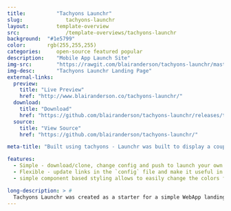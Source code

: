```yaml
---
title:			"Tachyons Launchr"
slug:			   tachyons-launchr
layout:			template-overview
src:			   /template-overviews/tachyons-launchr
background:  "#1e5799"
color:       rgb(255,255,255)
categories:		open-source featured popular
description:	"Mobile App Launch Site"
img-src:		"https://rawgit.com/blairanderson/tachyons-launchr/master/screenshot.png"
img-desc:		"Tachyons Launchr Landing Page"
external-links:
  preview:
    title: "Live Preview"
    href: "http://www.blairanderson.co/tachyons-launchr/"
  download:
    title: "Download"
    href: "https://github.com/blairanderson/tachyons-launchr/releases/tag/1.0"
  source:
    title: "View Source"
    href: "https://github.com/blairanderson/tachyons-launchr/"

meta-title: "Built using tachyons - Launchr was built to display a couple iphone screenshots and offer a download link in a single page. "

features:
  - Simple - download/clone, change config and push to launch your own landing page.
  - Flexible - update links in the `config` file and make it useful in 5-minutes.
  - simple component based styling allows to easily change the colors for each panel and header gradient.

long-description: > #
  Tachyons Launchr was created as a starter for a simple WebApp landing page. You can easily add screenshots and change the title and links to your app store and get a useful landing page.
---
```

